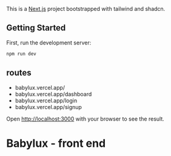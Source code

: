 This is a [Next.js](https://nextjs.org/) project bootstrapped with tailwind and shadcn.

## Getting Started

First, run the development server:

```bash
npm run dev
```

## routes

- babylux.vercel.app/
- babylux.vercel.app/dashboard
- babylux.vercel.app/login
- babylux.vercel.app/signup

Open [http://localhost:3000](http://localhost:3000) with your browser to see the result.

# Babylux - front end

